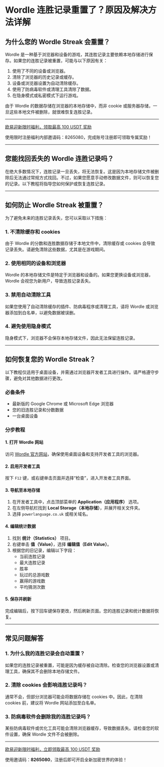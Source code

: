 # Wordle 连胜记录重置了？原因及解决方法详解



## 为什么您的 Wordle Streak 会重置？

Wordle 是一种基于浏览器和设备的游戏，其连胜记录主要依赖本地存储进行保存。如果您的连胜记录被重置，可能与以下原因有关：

1. 使用了不同的设备或浏览器。
2. 清除了浏览器的历史记录或缓存。
3. 设备或浏览器设置为自动清除缓存。
4. 使用了防病毒软件或清理工具清除了数据。
5. 在隐身模式或私密模式下运行游戏。

由于 Wordle 的数据存储在浏览器的本地存储中，而非 cookie 或服务器存储，一旦这些本地文件被删除，就很难恢复连胜记录。

---
[欧易迎新限时福利，领取最高 100 USDT 奖励](https://bit.ly/OKXe)

使用限时注册福利内部邀请码：8265080，完成账号注册即可领取专属奖励！

---
## 您能找回丢失的 Wordle 连胜记录吗？

在绝大多数情况下，连胜记录一旦丢失，将无法恢复。这是因为本地存储文件被删除后无法通过常规方式找回。不过，如果您愿意手动修改数据文件，则可以恢复您的记录。以下教程将指导您如何保护或恢复连胜记录。

---

## 如何防止 Wordle Streak 被重置？

为了避免未来的连胜记录丢失，您可以采取以下措施：

### 1. 不清除缓存和 cookies
由于 Wordle 的分数和连胜数据存储于本地文件中，清除缓存或 cookies 会导致记录丢失。请避免清除这些数据，尤其是在游戏期间。

### 2. 使用相同的设备和浏览器
Wordle 的本地存储文件是特定于浏览器和设备的。如果您更换设备或浏览器，Wordle 会视您为新用户，导致连胜记录丢失。

### 3. 禁用自动清除工具
如果您使用了自动清除缓存的插件、防病毒程序或清理工具，请将 Wordle 或浏览器添加到白名单，以避免数据被误删。

### 4. 避免使用隐身模式
隐身模式下，浏览器不会保存本地存储文件，因此无法保留连胜记录。

---

## 如何恢复您的 Wordle Streak？

以下教程仅适用于桌面设备，并需通过浏览器开发者工具进行操作。请严格遵守步骤，避免对其他数据进行更改。

### 必备条件
- 最新版的 Google Chrome 或 Microsoft Edge 浏览器
- 您的旧连胜记录和分数数据
- 一台桌面设备

### 分步教程

#### 1. 打开 Wordle 网站
访问 [Wordle 官方网站](https://www.nytimes.com/games/wordle/index.html)，确保使用桌面设备和支持开发者工具的浏览器。

#### 2. 启用开发者工具
按下 `F12` 键，或右键单击页面并选择“检查”，进入开发者工具界面。

#### 3. 导航至本地存储
1. 在开发者工具中，点击顶部菜单的 **Application（应用程序）** 选项。
2. 在左侧导航栏找到 **Local Storage（本地存储）**，并展开相关文件夹。
3. 选择 `powerlanguage.co.uk` 或相关域名。

#### 4. 编辑统计数据
1. 找到 **统计（Statistics）** 项目。
2. 右键单击 **值（Value）**，选择 **编辑值（Edit Value）**。
3. 根据您的旧记录，编辑以下字段：
   - 当前连胜记录
   - 最大连胜记录
   - 胜率
   - 玩过的总游戏数
   - 赢得的游戏数
   - 平均猜测次数

#### 5. 保存并刷新
完成编辑后，按下回车键保存更改，然后刷新页面。您的连胜记录和统计数据将恢复。

---

## 常见问题解答

### 1. 为什么我的连胜记录会自动重置？
如果您的连胜记录被重置，可能是因为缓存被自动清除。检查您的浏览器设置或清理工具，确保其不会删除本地存储文件。

### 2. 清除 cookies 会影响连胜记录吗？
通常不会，但部分浏览器可能会将数据存储在 cookies 中。因此，在清除 cookies 前，建议将 Wordle 网站添加至白名单。

### 3. 防病毒软件会删除我的连胜记录吗？
某些防病毒软件或优化工具可能会清除浏览器缓存，导致数据丢失。请检查您的软件设置，确保 Wordle 文件不会被删除。

---

[欧易迎新限时福利，立即领取最高 100 USDT 奖励](https://bit.ly/OKXe)

使用邀请码：**8265080**，注册后即可开启全新加密世界的体验！

